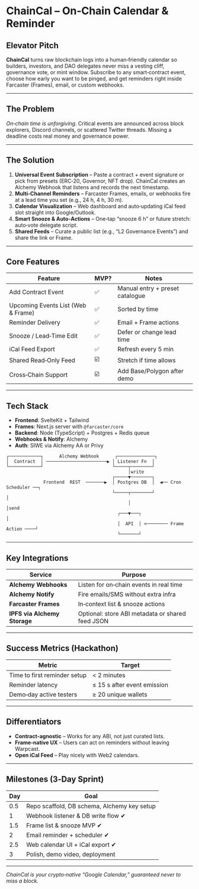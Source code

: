 # ChainCal – On‑Chain Calendar & Reminder

## Elevator Pitch

**ChainCal** turns raw blockchain logs into a human‑friendly calendar so builders, investors, and DAO delegates never miss a vesting cliff, governance vote, or mint window. Subscribe to any smart‑contract event, choose how early you want to be pinged, and get reminders right inside Farcaster (Frames), email, or custom webhooks.

---

## The Problem

_On‑chain time is unforgiving._ Critical events are announced across block explorers, Discord channels, or scattered Twitter threads. Missing a deadline costs real money and governance power.

---

## The Solution

1. **Universal Event Subscription** – Paste a contract + event signature or pick from presets (ERC‑20, Governor, NFT drop). ChainCal creates an Alchemy Webhook that listens and records the next timestamp.
2. **Multi‑Channel Reminders** – Farcaster Frames, emails, or webhooks fire at a lead time you set (e.g., 24 h, 4 h, 30 m).
3. **Calendar Visualization** – Web dashboard and auto‑updating iCal feed slot straight into Google/Outlook.
4. **Smart Snooze & Auto‑Actions** – One‑tap “snooze 6 h” or future stretch: auto‑vote delegate script.
5. **Shared Feeds** – Curate a public list (e.g., “L2 Governance Events”) and share the link or Frame.

---

## Core Features

| Feature                            | MVP? | Notes                           |
| ---------------------------------- | ---- | ------------------------------- |
| Add Contract Event                 | ✅   | Manual entry + preset catalogue |
| Upcoming Events List (Web & Frame) | ✅   | Sorted by time                  |
| Reminder Delivery                  | ✅   | Email + Frame actions           |
| Snooze / Lead‑Time Edit            | ✅   | Defer or change lead time       |
| iCal Feed Export                   | ✅   | Refresh every 5 min             |
| Shared Read‑Only Feed              | ☑️   | Stretch if time allows          |
| Cross‑Chain Support                | ☑️   | Add Base/Polygon after demo     |

---

## Tech Stack

- **Frontend**: SvelteKit + Tailwind
- **Frames**: Next.js server with `@farcaster/core`
- **Backend**: Node (TypeScript) + Postgres + Redis queue
- **Webhooks & Notify**: Alchemy
- **Auth**: SIWE via Alchemy AA or Privy

```
┌────────────┐      Alchemy Webhook      ┌──────────────┐
│  Contract  │ ───────────────────────▶ │ Listener Fn  │
└────────────┘                          └─────┬────────┘
                                              │write
                                        ┌─────▼────────┐
              Frontend  REST  ───────▶  │ Postgres DB  │  ◀── Cron Scheduler ──┐
                                        └─────┬────────┘                      │
                                              │                                │send
                                          ┌───▼───┐                            │
                                          │  API  │ <──────── Frame Action ────┘
                                          └───────┘
```

---

## Key Integrations

| Service                      | Purpose                                          |
| ---------------------------- | ------------------------------------------------ |
| **Alchemy Webhooks**         | Listen for on‑chain events in real time          |
| **Alchemy Notify**           | Fire emails/SMS without extra infra              |
| **Farcaster Frames**         | In‑context list & snooze actions                 |
| **IPFS via Alchemy Storage** | Optional: store ABI metadata or shared feed JSON |

---

## Success Metrics (Hackathon)

| Metric                       | Target                      |
| ---------------------------- | --------------------------- |
| Time to first reminder setup | < 2 minutes                 |
| Reminder latency             | ≤ 15 s after event emission |
| Demo‑day active testers      | ≥ 20 unique wallets         |

---

## Differentiators

- **Contract‑agnostic** – Works for any ABI, not just curated lists.
- **Frame‑native UX** – Users can act on reminders without leaving Warpcast.
- **Open iCal Feed** – Play nicely with Web2 calendars.

---

## Milestones (3‑Day Sprint)

| Day | Goal                                        |
| --- | ------------------------------------------- |
| 0.5 | Repo scaffold, DB schema, Alchemy key setup |
| 1   | Webhook listener & DB write flow ✔︎         |
| 1.5 | Frame list & snooze MVP ✔︎                  |
| 2   | Email reminder + scheduler ✔︎               |
| 2.5 | Web calendar UI + iCal export ✔︎            |
| 3   | Polish, demo video, deployment              |

---

_ChainCal is your crypto‑native “Google Calendar,” guaranteed never to miss a block._
